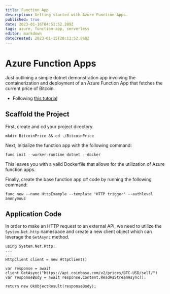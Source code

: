 ```yaml
---
title: Function App
description: Getting started with Azure Function Apps. 
published: true
date: 2023-01-16T04:51:52.209Z
tags: azure, function-app, serverless
editor: markdown
dateCreated: 2023-01-15T20:13:52.860Z
---
```


# Azure Function Apps

Just outlining a simple dotnet demonstration app involving the containerization and deployment of an Azure Function App that fetches the current price of Bitcoin. 

- Following [this tutorial](https://learn.microsoft.com/en-us/azure/azure-functions/functions-create-function-linux-custom-image?tabs=in-process%2Cbash%2Cazure-cli&pivots=programming-language-csharp)

## Scaffold the Project

First, create and cd your project directory. 

```
mkdir BitcoinPrice && cd ./BitcoinPrice
```

Next, Initialize the function app with the following command: 

```
func init --worker-runtime dotnet --docker
```

This leaves you with a valid Dockerfile that allows for the utilization of Azure function apps. 

Finally, create the base function app c# code by running the following command: 

```
func new --name HttpExample --template "HTTP trigger" --authlevel anonymous
```

## Application Code

In order to make an HTTP request to an external API, we need to utilize the `System.Net.http` namespace and create a new client object which can leverage the `GetAsync` method. 

```
using System.Net.Http;
...
...
HttpClient client = new HttpClient()

var response = await client.GetAsync("https://api.coinbase.com/v2/prices/BTC-USD/sell/")
var responseBody = await response.Content.ReadAsStreamAsync();

return new OkObjectResult(responseBody);
```

